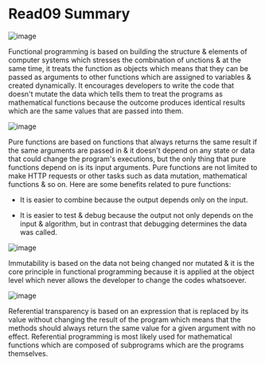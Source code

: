 # Read09 Summary

![image](https://www.hexacta.com/wp-content/uploads/2015/11/Functional-programming.jpg)

Functional programming is based on building the structure & elements of computer systems which stresses the combination of unctions & at the same time, it treats the function as objects which means that they can be passed as arguments to other functions which are assigned to variables & created dynamically. It encourages developers to write the code that doesn't mutate the data which tells them to treat the programs as mathematical functions because the outcome produces identical results which are the same values that are passed into them.

![image](https://miro.medium.com/max/1326/1*338GozzJHlJ1R_IXbJdsUg.png)

Pure functions are based on functions that always returns the same result if the same arguments are passed in & it doesn't depend on any state or data that could change the program's executions, but the only thing that pure functions depend on is its input arguments. Pure functions are not limited to make HTTP requests or other tasks such as data mutation, mathematical functions & so on. Here are some benefits related to pure functions:

* It is easier to combine because the output depends only on the input.

* It is easier to test & debug because the output not only depends on the input & algorithm, but in contrast that debugging determines the data was called.

![image](https://www.cronj.com/blog/wp-content/uploads/immutable-3.png)

Immutability is based on the data not being changed nor mutated & it is the core principle in functional programming because it is applied at the object level which never allows the developer to change the codes whatsoever.

![image](https://miro.medium.com/max/945/1*Uzlec5YaBb1Mtv7mPDq7hA.png)

Referential transparency is based on an expression that is replaced by its value without changing the result of the program which means that the methods should always return the same value for a given argument with no effect. Referential programming is most likely used for mathematical functions which are composed of subprograms which are the programs themselves.